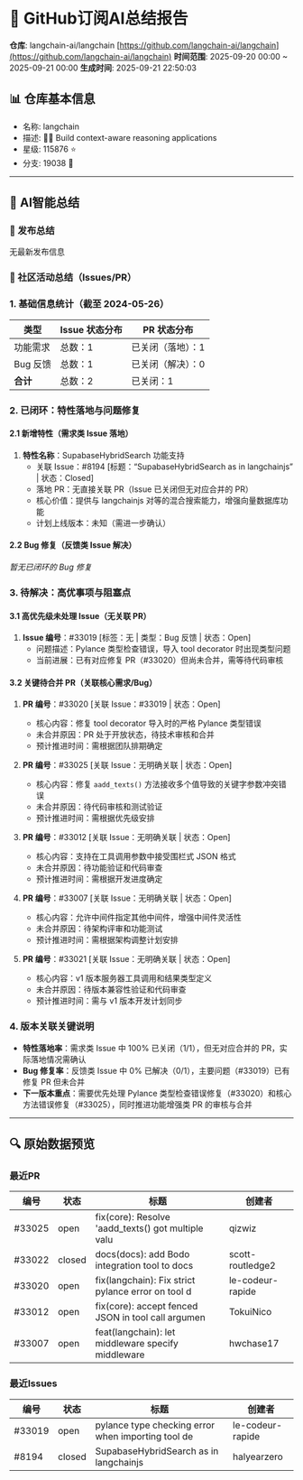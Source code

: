 # 🤖 GitHub订阅AI总结报告
**仓库**: langchain-ai/langchain [https://github.com/langchain-ai/langchain](https://github.com/langchain-ai/langchain)
**时间范围**: 2025-09-20 00:00 ~ 2025-09-21 00:00
**生成时间**: 2025-09-21 22:50:03

## 📊 仓库基本信息
- 名称: langchain
- 描述: 🦜🔗 Build context-aware reasoning applications
- 星级: 115876 ⭐
- 分支: 19038 🍴

---
## 📝 AI智能总结
### 🔖 发布总结
无最新发布信息

### 📢 社区活动总结（Issues/PR）
### 1. 基础信息统计（截至 2024-05-26）  
| 类型         | Issue 状态分布                | PR 状态分布                  |  
|--------------|-------------------------------|------------------------------|  
| 功能需求     | 总数：1 | 已关闭（落地）：1 | 已合并（关联需求）：0 | 待审核/合并：2 |  
| Bug 反馈     | 总数：1 | 已关闭（解决）：0 | 已合并（修复Bug）：0 | 待审核/合并：4 |  
| **合计**     | 总数：2 | 已关闭：1 | 已合并：0 | 待推进：6 |  

### 2. 已闭环：特性落地与问题修复  
#### 2.1 新增特性（需求类 Issue 落地）  
1. **特性名称**：SupabaseHybridSearch 功能支持  
   - 关联 Issue：#8194 [标题：“SupabaseHybridSearch as in langchainjs” | 状态：Closed]  
   - 落地 PR：无直接关联 PR（Issue 已关闭但无对应合并的 PR）  
   - 核心价值：提供与 langchainjs 对等的混合搜索能力，增强向量数据库功能  
   - 计划上线版本：未知（需进一步确认）  

#### 2.2 Bug 修复（反馈类 Issue 解决）  
*暂无已闭环的 Bug 修复*  

### 3. 待解决：高优事项与阻塞点  
#### 3.1 高优先级未处理 Issue（无关联 PR）  
1. **Issue 编号**：#33019 [标签：无 | 类型：Bug 反馈 | 状态：Open]  
   - 问题描述：Pylance 类型检查错误，导入 tool decorator 时出现类型问题  
   - 当前进展：已有对应修复 PR（#33020）但尚未合并，需等待代码审核  

#### 3.2 关键待合并 PR（关联核心需求/Bug）  
1. **PR 编号**：#33020 [关联 Issue：#33019 | 状态：Open]  
   - 核心内容：修复 tool decorator 导入时的严格 Pylance 类型错误  
   - 未合并原因：PR 处于开放状态，待技术审核和合并  
   - 预计推进时间：需根据团队排期确定  

2. **PR 编号**：#33025 [关联 Issue：无明确关联 | 状态：Open]  
   - 核心内容：修复 `aadd_texts()` 方法接收多个值导致的关键字参数冲突错误  
   - 未合并原因：待代码审核和测试验证  
   - 预计推进时间：需根据优先级安排  

3. **PR 编号**：#33012 [关联 Issue：无明确关联 | 状态：Open]  
   - 核心内容：支持在工具调用参数中接受围栏式 JSON 格式  
   - 未合并原因：待功能验证和代码审查  
   - 预计推进时间：需根据开发进度确定  

4. **PR 编号**：#33007 [关联 Issue：无明确关联 | 状态：Open]  
   - 核心内容：允许中间件指定其他中间件，增强中间件灵活性  
   - 未合并原因：待架构评审和功能测试  
   - 预计推进时间：需根据架构调整计划安排  

5. **PR 编号**：#33021 [关联 Issue：无明确关联 | 状态：Open]  
   - 核心内容：v1 版本服务器工具调用和结果类型定义  
   - 未合并原因：待版本兼容性验证和代码审查  
   - 预计推进时间：需与 v1 版本开发计划同步  

### 4. 版本关联关键说明  
- **特性落地率**：需求类 Issue 中 100% 已关闭（1/1），但无对应合并的 PR，实际落地情况需确认  
- **Bug 修复率**：反馈类 Issue 中 0% 已解决（0/1），主要问题（#33019）已有修复 PR 但未合并  
- **下一版本重点**：需要优先处理 Pylance 类型检查错误修复（#33020）和核心方法错误修复（#33025），同时推进功能增强类 PR 的审核与合并

---

## 🔍 原始数据预览
### 最近PR
| 编号 | 状态 | 标题 | 创建者 |
|------|------|------|--------|
| #33025 | open | fix(core): Resolve 'aadd_texts() got multiple valu | qizwiz |
| #33022 | closed | docs(docs): add Bodo integration tool to docs | scott-routledge2 |
| #33020 | open | fix(langchain): Fix strict pylance error on tool d | le-codeur-rapide |
| #33012 | open | fix(core): accept fenced JSON in tool call argumen | TokuiNico |
| #33007 | open | feat(langchain): let middleware specify middleware | hwchase17 |

### 最近Issues
| 编号 | 状态 | 标题 | 创建者 |
|------|------|------|--------|
| #33019 | open | pylance type checking error when importing tool de | le-codeur-rapide |
| #8194 | closed | SupabaseHybridSearch as in langchainjs | halyearzero |
